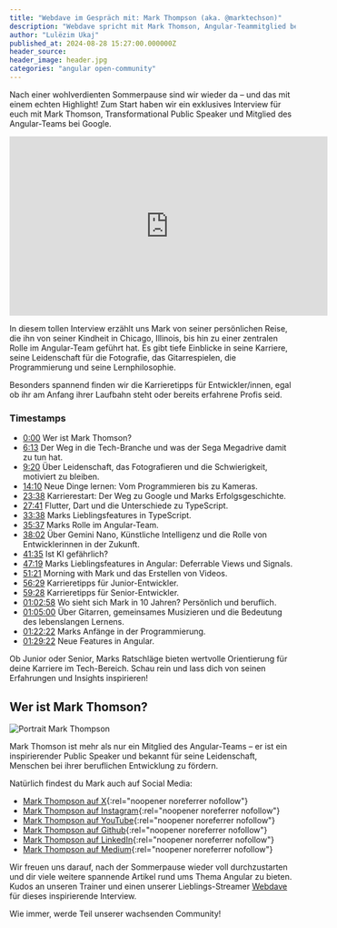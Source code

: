 ```yaml
---
title: "Webdave im Gespräch mit: Mark Thompson (aka. @marktechson)"
description: "Webdave spricht mit Mark Thomson, Angular-Teammitglied bei Google, über Karriere, KI, neue Angular-Features & wertvolle Tipps."
author: "Lulëzim Ukaj"
published_at: 2024-08-28 15:27:00.000000Z
header_source:
header_image: header.jpg
categories: "angular open-community"
---
```



Nach einer wohlverdienten Sommerpause sind wir wieder da – und das mit einem echten Highlight! Zum Start haben wir ein exklusives Interview für euch mit Mark Thomson, Transformational Public Speaker und Mitglied des Angular-Teams bei Google.


<iframe width="560" height="315" src="https://www.youtube.com/embed/tW5gBgM0QrI?si=zvWNKL4oIz5OJ_Yz" title="Interview mit Mark Thompson" frameborder="0" allow="accelerometer; autoplay; clipboard-write; encrypted-media; gyroscope; picture-in-picture; web-share" referrerpolicy="strict-origin-when-cross-origin" allowfullscreen></iframe>



In diesem tollen Interview erzählt uns Mark von seiner persönlichen Reise, die ihn von seiner Kindheit in Chicago, Illinois, bis hin zu einer zentralen Rolle im Angular-Team geführt hat. Es gibt tiefe Einblicke in seine Karriere, seine Leidenschaft für die Fotografie, das Gitarrespielen, die Programmierung und seine Lernphilosophie.


Besonders spannend finden wir die Karrieretipps für Entwickler/innen, egal ob ihr am Anfang ihrer Laufbahn steht oder bereits erfahrene Profis seid.

### Timestamps

- [0:00](https://www.youtube.com/embed/tW5gBgM0QrI?si=zvWNKL4oIz5OJ_Yz&start=0) Wer ist Mark Thomson?
- [6:13](https://www.youtube.com/embed/tW5gBgM0QrI?si=zvWNKL4oIz5OJ_Yz&start=373) Der Weg in die Tech-Branche und was der Sega Megadrive damit zu tun hat.
- [9:20](https://www.youtube.com/embed/tW5gBgM0QrI?si=zvWNKL4oIz5OJ_Yz&start=560) Über Leidenschaft, das Fotografieren und die Schwierigkeit, motiviert zu bleiben.
- [14:10](https://www.youtube.com/embed/tW5gBgM0QrI?si=zvWNKL4oIz5OJ_Yz&start=850) Neue Dinge lernen: Vom Programmieren bis zu Kameras.
- [23:38](https://www.youtube.com/embed/tW5gBgM0QrI?si=zvWNKL4oIz5OJ_Yz&start=1418) Karrierestart: Der Weg zu Google und Marks Erfolgsgeschichte.
- [27:41](https://www.youtube.com/embed/tW5gBgM0QrI?si=zvWNKL4oIz5OJ_Yz&start=1661) Flutter, Dart und die Unterschiede zu TypeScript.
- [33:38](https://www.youtube.com/embed/tW5gBgM0QrI?si=zvWNKL4oIz5OJ_Yz&start=2018) Marks Lieblingsfeatures in TypeScript.
- [35:37](https://www.youtube.com/embed/tW5gBgM0QrI?si=zvWNKL4oIz5OJ_Yz&start=2137) Marks Rolle im Angular-Team.
- [38:02](https://www.youtube.com/embed/tW5gBgM0QrI?si=zvWNKL4oIz5OJ_Yz&start=2282) Über Gemini Nano, Künstliche Intelligenz und die Rolle von Entwicklerinnen in der Zukunft.
- [41:35](https://www.youtube.com/embed/tW5gBgM0QrI?si=zvWNKL4oIz5OJ_Yz&start=2495) Ist KI gefährlich?
- [47:19](https://www.youtube.com/embed/tW5gBgM0QrI?si=zvWNKL4oIz5OJ_Yz&start=2839) Marks Lieblingsfeatures in Angular: Deferrable Views und Signals.
- [51:21](https://www.youtube.com/embed/tW5gBgM0QrI?si=zvWNKL4oIz5OJ_Yz&start=3081) Morning with Mark und das Erstellen von Videos.
- [56:29](https://www.youtube.com/embed/tW5gBgM0QrI?si=zvWNKL4oIz5OJ_Yz&start=3389) Karrieretipps für Junior-Entwickler.
- [59:28](https://www.youtube.com/embed/tW5gBgM0QrI?si=zvWNKL4oIz5OJ_Yz&start=3568) Karrieretipps für Senior-Entwickler.
- [01:02:58](https://www.youtube.com/embed/tW5gBgM0QrI?si=zvWNKL4oIz5OJ_Yz&start=3778) Wo sieht sich Mark in 10 Jahren? Persönlich und beruflich.
- [01:05:00](https://www.youtube.com/embed/tW5gBgM0QrI?si=zvWNKL4oIz5OJ_Yz&start=3900) Über Gitarren, gemeinsames Musizieren und die Bedeutung des lebenslangen Lernens.
- [01:22:22](https://www.youtube.com/embed/tW5gBgM0QrI?si=zvWNKL4oIz5OJ_Yz&start=4942) Marks Anfänge in der Programmierung.
- [01:29:22](https://www.youtube.com/embed/tW5gBgM0QrI?si=zvWNKL4oIz5OJ_Yz&start=5362) Neue Features in Angular.


Ob Junior oder Senior, Marks Ratschläge bieten wertvolle Orientierung für deine Karriere im Tech-Bereich. Schau rein und lass dich von seinen Erfahrungen und Insights inspirieren!


## Wer ist Mark Thomson?

<img
style="max-width: 40%"
src="/shared/assets/img/placeholder-image.svg" alt="Portrait Mark Thompson"
class="lazy img-fluid img-rounded" data-src="profilepic.jpg" data-srcset="profilepic.jpg"
/>


Mark Thomson ist mehr als nur ein Mitglied des Angular-Teams – er ist ein inspirierender Public Speaker und bekannt für seine Leidenschaft, Menschen bei ihrer beruflichen Entwicklung zu fördern.

Natürlich findest du Mark auch auf Social Media:


- [Mark Thompson auf X](https://x.com/marktechson){:rel="noopener noreferrer nofollow"}
- [Mark Thompson auf Instagram](https://www.instagram.com/marktechson){:rel="noopener noreferrer nofollow"}
- [Mark Thompson auf YouTube](https://www.youtube.com/@marktechson){:rel="noopener noreferrer nofollow"}
- [Mark Thompson auf Github](https://github.com/MarkTechson){:rel="noopener noreferrer nofollow"}
- [Mark Thompson auf LinkedIn](https://www.linkedin.com/in/marktechson){:rel="noopener noreferrer nofollow"}
- [Mark Thompson auf Medium](https://medium.com/@markathompson){:rel="noopener noreferrer nofollow"}


Wir freuen uns darauf, nach der Sommerpause wieder voll durchzustarten und dir viele weitere spannende Artikel rund ums Thema Angular zu bieten. Kudos an unseren Trainer und einen unserer Lieblings-Streamer [Webdave](https://webdave.de/start) für dieses inspirierende Interview.

Wie immer, werde Teil unserer wachsenden Community!
